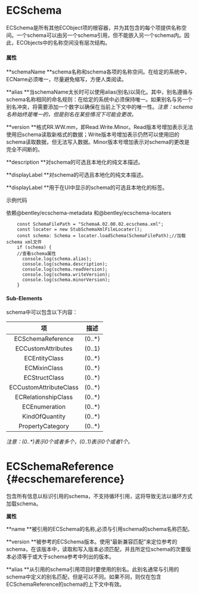 # ECSchema

ECSchema是所有其他ECObject项的根容器，并为其包含的每个项提供名称空间。一个schema可以由另一个schema引用，但不能嵌入另一个schema内。因此，ECObjects中的名称空间没有层次结构。

#### 属性

**schemaName     **schema名称和schema各项的名称空间。在给定的系统中，ECName必须唯一，尽量避免缩写，方便人类阅读。

**alias       **当schemaName太长时可以使用alias\(别名\)以简化。其中，别名遵循与schema名称相同的命名规则：在给定的系统中必须保持唯一。如果别名与另一个别名冲突，将需要添加一个数字以确保在当前上下文中的唯一性。_注意：schema名称始终是唯一的，但是别名在某些情况下可能会更改。_

**version       **格式RR.WW.mm，即Read.Write.Minor。Read版本号增加表示无法使用旧schema读取新格式的数据；Write版本号增加表示仍然可以使用旧的schema读取数据，但无法写入数据。Minor版本号增加表示对schema的更改是完全不间断的。

**description       **对schema的可选且本地化的纯文本描述。

**displayLabel    **对schema的可选且本地化的纯文本描述。

**displayLabel    **用于在UI中显示的schema的可选且本地化的标签。

示例代码

依赖@bentley/ecschema-metadata 和@bentley/ecschema-locaters

```
    const SchemaFilePath = "SchemaA.02.00.02.ecschema.xml";
    const locater = new StubSchemaXmlFileLocater();
    const schema: Schema = locater.loadSchema(SchemaFilePath);//加载schema xml文件
    if (schema) {
    //查看schema属性
      console.log(schema.alias);
      console.log(schema.description);
      console.log(schema.readVersion);
      console.log(schema.writeVersion);
      console.log(schema.minorVersion);
    }
```

#### Sub-Elements

schema中可以包含以下内容：

| 项 | 描述 |
| :---: | :---: |
| ECSchemaReference | \(0..\*\) |
| ECCustomAttributes | \(0..1\) |
| ECEntityClass | \(0..\*\) |
| ECMixinClass | \(0..\*\) |
| ECStructClass | \(0..\*\) |
| ECCustomAttributeClass | \(0..\*\) |
| ECRelationshipClass | \(0..\*\) |
| ECEnumeration | \(0..\*\) |
| KindOfQuantity | \(0..\*\) |
| PropertyCategory | \(0..\*\) |

_注意：\(0..\*\)表示0个或者多个，\(0..1\)表示0个或者1个。_

# ECSchemaReference {#ecschemareference}

包含所有信息以标识引用的schema，不支持循环引用，这将导致无法以循环方式加载schema。

**属性**

**name   **被引用的ECSchema的名称,必须与引用schema的schema名称匹配。

**version   **被参考的ECSchema版本。使用“最新兼容匹配”来定位参考的schema，在该版本中，读取和写入版本必须匹配，并且所定位schema的次要版本必须等于或大于schema参考中列出的版本。

**alias  **从引用的schema引用项目时要使用的别名。此别名通常与引用的schema中定义的别名匹配，但是可以不同。如果不同，则仅在包含ECSchemaReference的schema的上下文中有效。

  


  




